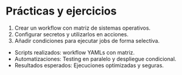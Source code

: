 # Prácticas y ejercicios

1. Crear un workflow con matriz de sistemas operativos.
2. Configurar secretos y utilizarlos en acciones.
3. Añadir condiciones para ejecutar jobs de forma selectiva.

- Scripts realizados: workflow YAMLs con matriz.
- Automatizaciones: Testing en paralelo y despliegue condicional.
- Resultados esperados: Ejecuciones optimizadas y seguras.
